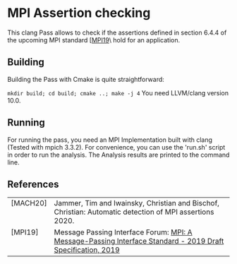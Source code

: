 MPI Assertion checking
=======

This clang Pass allows to check if the assertions defined in section 6.4.4 of the upcoming MPI standard \[[MPI19](#ref-mpi2019)\ hold for an application.

Building
-----------
Building the Pass with Cmake is quite straightforward:

``mkdir build; cd build; cmake ..; make -j 4``
You need LLVM/clang version 10.0.

Running
-----------
For running the pass, you need an MPI Implementation built with clang (Tested with mpich 3.3.2).
For convenience, you can use the 'run.sh' script in order to run the analysis.
The Analysis results are printed to the command line.

References
-----------
<table style="border:0px">
<tr>
    <td valign="top"><a name="ref-MACH20"></a>[MACH20]</td>
    <td>Jammer, Tim and Iwainsky, Christian and Bischof, Christian:
       Automatic detection of MPI assertions 2020.</td>
</tr>
<tr>
    <td valign="top"><a name="ref-mpi2019"></a>[MPI19]</td>
    <td>Message Passing Interface Forum:
    <a href=https://www.mpi-forum.org/docs/drafts/mpi-2019-draft-report.pdf>
    MPI: A Message-Passing Interface Standard - 2019 Draft Specification, 2019</td>
</tr>
</table>
